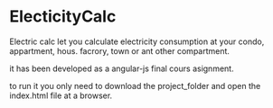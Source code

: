 # ElecticityCalc

Electric calc let you calculate electricity consumption at your condo, appartment, hous. facrory, town or ant other compartment.

it has been developed as a angular-js final cours asignment. 

to run it you only need to download the project_folder and open the index.html file at a browser.
